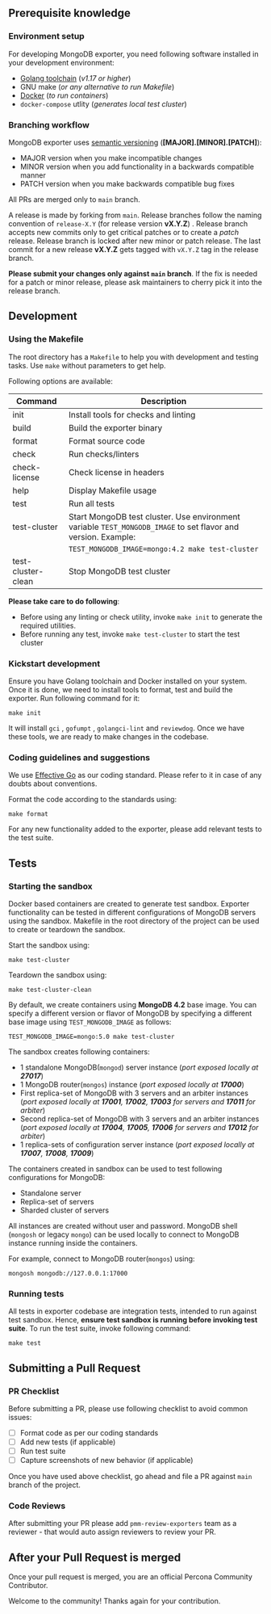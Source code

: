 ## Prerequisite knowledge

### Environment setup

For developing MongoDB exporter, you need following software installed in your development environment:

- [Golang toolchain](https://go.dev/doc/install) (*v1.17 or higher*)
- GNU make (*or any alternative to run Makefile*)
- [Docker](https://docs.docker.com/engine/install/)  (*to run containers*)
- `docker-compose` utlity (*generates local test cluster*)

### Branching workflow

MongoDB exporter uses [semantic versioning](https://semver.org/spec/v2.0.0.html) (**[MAJOR].[MINOR].[PATCH]**):

- MAJOR version when you make incompatible changes
- MINOR version when you add functionality in a backwards compatible manner
- PATCH version when you make backwards compatible bug fixes

All PRs are merged only to `main` branch.

A release is made by forking from `main`. Release branches follow the naming convention of `release-X.Y` (for release version **vX.Y.Z**) . Release branch accepts new commits only to get critical patches or to create a _patch_ release. Release branch is locked after new minor or patch release. The last commit for a new release **vX.Y.Z** gets tagged with `vX.Y.Z` tag in the release branch.

**Please submit your changes only against `main` branch**. If the fix is needed for a patch or minor release, please ask maintainers to cherry pick it into the release branch.

## Development

### Using the Makefile

The root directory has a `Makefile` to help you with development and testing tasks. Use `make` without parameters to get help.

Following options are available:

|Command|Description|
|-----|-----|
|init|Install tools for checks and linting|
|build|Build the exporter binary|
|format|Format source code|
|check|Run checks/linters|
|check-license|Check license in headers|
|help|Display Makefile usage|
|test|Run all tests|
|test-cluster|Start MongoDB test cluster. Use environment variable `TEST_MONGODB_IMAGE` to set flavor and version. Example:|
| |`TEST_MONGODB_IMAGE=mongo:4.2 make test-cluster`|
|test-cluster-clean|Stop MongoDB test cluster|

**Please take care to do following**:

- Before using any linting or check utility, invoke `make init` to generate the required utilities.
- Before running any test, invoke `make test-cluster` to start the test cluster

### Kickstart development

Ensure you have Golang toolchain and Docker installed on your system. Once it is done, we need to install tools to format, test and build the exporter. Run following command for it:

```
make init
```
It will install `gci` , `gofumpt` , `golangci-lint` and `reviewdog`. Once we have these tools, we are ready to make changes in the codebase.

### Coding guidelines and suggestions

We use [Effective Go](https://go.dev/doc/effective_go) as our coding standard. Please refer to it in case of any doubts about conventions.

Format the code according to the standards using:

```
make format
```

For any new functionality added to the exporter, please add relevant tests to the test suite.

## Tests

### Starting the sandbox

Docker based containers are created to generate test sandbox. Exporter functionality can be tested in different configurations of MongoDB servers using the sandbox. Makefile in the root directory of the project can be used to create or teardown the sandbox.

Start the sandbox using:

```
make test-cluster
```

Teardown the sandbox using:

```
make test-cluster-clean
```

By default, we create containers using **MongoDB 4.2** base image. You can specify a different version or flavor of MongoDB by specifying a different base image using `TEST_MONGODB_IMAGE` as follows:

```
TEST_MONGODB_IMAGE=mongo:5.0 make test-cluster
```

The sandbox creates following containers:

- 1 standalone MongoDB(`mongod`) server instance (*port exposed locally at **27017***)
- 1 MongoDB router(`mongos`) instance (*port exposed locally at **17000***)
- First replica-set of MongoDB with 3 servers and an arbiter instances (*port exposed locally at **17001**, **17002**, **17003** for servers and **17011** for arbiter*)
- Second replica-set of MongoDB with 3 servers and an arbiter instances (*port exposed locally at **17004**, **17005**, **17006** for servers and **17012** for arbiter*)
- 1 replica-sets of configuration server instance (*port exposed locally at **17007**, **17008**, **17009***)

The containers created in sandbox can be used to test following configurations for MongoDB:

- Standalone server
- Replica-set of servers
- Sharded cluster of servers

All instances are created without user and password. MongoDB shell (`mongosh` or legacy `mongo`) can be used locally to connect to MongoDB instance running inside the containers.

For example, connect to MongoDB router(`mongos`) using:

```
mongosh mongodb://127.0.0.1:17000
```

### Running tests

All tests in exporter codebase are integration tests, intended to run against test sandbox. Hence, **ensure test sandbox is running before invoking test suite**. To run the test suite, invoke following command:

```
make test
```

## Submitting a Pull Request

### PR Checklist

Before submitting a PR, please use following checklist to avoid common issues:

- [ ] Format code as per our coding standards
- [ ] Add new tests (if applicable)
- [ ] Run test suite
- [ ] Capture screenshots of new behavior (if applicable)

Once you have used above checklist, go ahead and file a PR against `main` branch of the project.

### Code Reviews

After submitting your PR please add `pmm-review-exporters` team as a reviewer - that would auto assign reviewers to review your PR.

## After your Pull Request is merged

Once your pull request is merged, you are an official Percona Community Contributor.

Welcome to the community! Thanks again for your contribution.